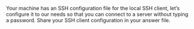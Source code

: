 Your machine has an SSH configuration file for the local SSH client, let’s configure it to our needs so that you can connect to a server without typing a password. Share your SSH client configuration in your answer file.
